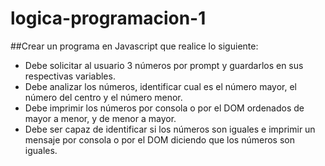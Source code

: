 # logica-programacion-1
##Crear un programa en Javascript que realice lo siguiente:
* Debe solicitar al usuario 3 números por prompt y guardarlos en sus respectivas variables.
* Debe analizar los números, identificar cual es el número mayor, el número del centro y el número menor.
* Debe imprimir los números por consola o por el DOM ordenados de mayor a menor, y de menor a mayor.
* Debe ser capaz de identificar si los números son iguales e imprimir un mensaje por consola o por el DOM diciendo que los números son iguales.
